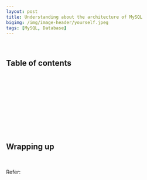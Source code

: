 ```yaml
---
layout: post
title: Understanding about the architecture of MySQL
bigimg: /img/image-header/yourself.jpeg
tags: [MySQL, Database]
---
```





<br>

## Table of contents





<br>

## 






<br>

## 






<br>

## 





<br>

## Wrapping up




<br>

Refer:

